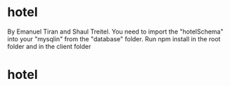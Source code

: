 ﻿# hotel
By Emanuel Tiran and Shaul Treitel.
You need to import the "hotelSchema" into your "mysqlin" from the "database" folder.
Run npm install in the root folder and in the client folder
# hotel
